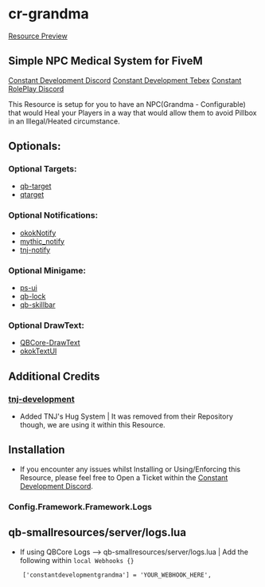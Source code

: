 # cr-grandma

[Resource Preview](https://www.youtube.com/watch?v=NfV0mwMih3g)

## Simple NPC Medical System for FiveM

[Constant Development Discord](https://discord.gg/gSQbshCNv4)
[Constant Development Tebex](https://constant-development.tebex.io/)
[Constant RolePlay Discord](https://discord.gg/constantroleplay)

This Resource is setup for you to have an NPC(Grandma - Configurable) that would Heal your Players in a way that would allow them to avoid Pillbox in an Illegal/Heated circumstance.

## Optionals:

### Optional Targets:

- [qb-target](https://github.com/Renewed-Scripts/qb-target)
- [qtarget](https://github.com/overextended/qtarget)

### Optional Notifications:

- [okokNotify](https://okok.tebex.io/package/4724993)
- [mythic_notify](https://github.com/wowpanda/mythic_notify)
- [tnj-notify](https://github.com/tnj-development/tnj-notify)

### Optional Minigame:

- [ps-ui](https://github.com/Project-Sloth/ps-ui)
- [qb-lock](https://github.com/Nathan-FiveM/qb-lock)
- [qb-skillbar](https://github.com/qbcore-framework/qb-skillbar)

### Optional DrawText:

- [QBCore-DrawText](https://github.com/qbcore-framework/qb-core)
- [okokTextUI](https://okok.tebex.io/package/4725001)

## Additional Credits

### [tnj-development](https://github.com/tnj-development)

* Added TNJ's Hug System | It was removed from their Repository though, we are using it within this Resource.

## Installation

* If you encounter any issues whilst Installing or Using/Enforcing this Resource, please feel free to Open a Ticket within the [Constant Development Discord](https://discord.gg/gSQbshCNv4).

### Config.Framework.Framework.Logs
## qb-smallresources/server/logs.lua
* If using QBCore Logs --> qb-smallresources/server/logs.lua | Add the following within ```local Webhooks {}```
```
    ['constantdevelopmentgrandma'] = 'YOUR_WEBHOOK_HERE',
```
